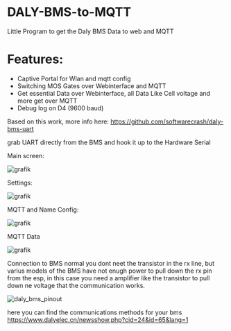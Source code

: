 # DALY-BMS-to-MQTT
Little Program to get the Daly BMS Data to web and MQTT

# Features:
- Captive Portal for Wlan and mqtt config
- Switching MOS Gates over Webinterface and MQTT
- Get essential Data over Webinterface, all Data Like Cell voltage and more get over MQTT
- Debug log on D4 (9600 baud)


Based on this work, more info here:
https://github.com/softwarecrash/daly-bms-uart


grab UART directly from the BMS and hook it up to the Hardware Serial


Main screen:

![grafik](https://user-images.githubusercontent.com/44615614/162031230-e974bd8d-6201-4733-9c5d-2bd9b63daede.png)


Settings:

![grafik](https://user-images.githubusercontent.com/44615614/161764632-6a4ec457-971b-418e-b520-6933797cdff0.png)

MQTT and Name Config:

![grafik](https://user-images.githubusercontent.com/44615614/161764827-db9a57db-34c8-4b62-857a-759bba5c46aa.png)

MQTT Data

![grafik](https://user-images.githubusercontent.com/44615614/161782578-aabdde4d-4f51-4312-9392-9fdf4d45df24.png)

Connection to BMS
normal you dont neet the transistor in the rx line, but varius models of the BMS have not enugh power to pull down the rx pin from the esp, in this case you need a amplifier like the transistor to pull down ne voltage that the communication works.

![daly_bms_pinout](https://user-images.githubusercontent.com/44615614/163577322-3587ad81-070b-4115-b7e6-3f1c50a6a563.png)

here you can find the communications methods for your bms
https://www.dalyelec.cn/newsshow.php?cid=24&id=65&lang=1
